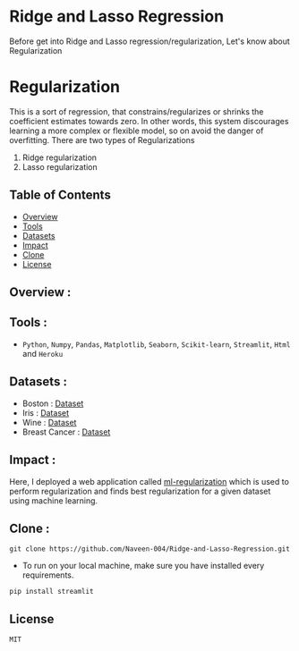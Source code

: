# Ridge and Lasso Regression
Before get into Ridge and Lasso regression/regularization, Let's know about Regularization

# Regularization
This is a sort of regression, that constrains/regularizes or shrinks the coefficient estimates towards zero. In other words, this system discourages learning a more complex or flexible model, so on avoid the danger of overfitting.
There are two types of Regularizations
1. Ridge regularization
2. Lasso regularization

## Table of Contents

-   [Overview](#Overview)
-   [Tools](#Tools)
-   [Datasets](#Datasets)
-   [Impact](#Impact)
-   [Clone](#Clone)
-   [License](#License)

## Overview :


## Tools :
- ```Python```, ```Numpy```, ```Pandas```, ```Matplotlib```, ```Seaborn```, ```Scikit-learn```, ```Streamlit```, ```Html``` and ```Heroku```

## Datasets :
- Boston          :   [Dataset](https://scikit-learn.org/stable/modules/generated/sklearn.datasets.load_boston.html)
- Iris            :   [Dataset](https://scikit-learn.org/stable/modules/generated/sklearn.datasets.load_iris.html)
- Wine            :   [Dataset](https://scikit-learn.org/stable/modules/generated/sklearn.datasets.load_wine.html)
- Breast Cancer   :   [Dataset](https://scikit-learn.org/stable/modules/generated/sklearn.datasets.load_breast_cancer.html)

## Impact :
<p>Here, I deployed a web application called <a href='https://ml-regularization.herokuapp.com/'>ml-regularization</a> which is used to perform regularization and finds best regularization for a given dataset using machine learning.</p>

## Clone :
```
git clone https://github.com/Naveen-004/Ridge-and-Lasso-Regression.git
```
- To run on your local machine, make sure you have installed every requirements.
```
pip install streamlit
```
## License
```MIT```

